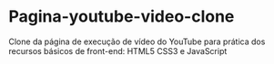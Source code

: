 # Pagina-youtube-video-clone
 Clone da página de execução de vídeo do YouTube para prática dos recursos básicos de front-end: HTML5 CSS3 e JavaScript

